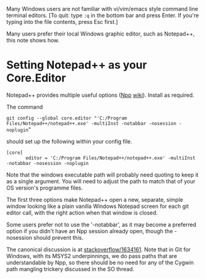 Many Windows users are not familiar with vi/vim/emacs style command line terminal editors.
[To quit: type `:q` in the bottom bar and press Enter. If you're typing into the file contents, press Esc first.]

Many users prefer their local Windows graphic editor, such as Notepad++, this note shows how.

# Setting Notepad++ as your Core.Editor

Notepad++ provides multiple useful options ([Npp](http://notepad-plus-plus.org) [wiki](http://docs.notepad-plus-plus.org/)). Install as required.

The command

`git config --global core.editor "'C:/Program Files/Notepad++/notepad++.exe' -multiInst -notabbar -nosession -noplugin`"

should set up the following within your config file.


    [core]
           editor = 'C:/Program Files/Notepad++/notepad++.exe' -multiInst -notabbar -nosession -noplugin


Note that the windows executable path will probably need quoting to keep it as a single argument. You will need to adjust the path to match that of your OS version's programme files.

The first three options make Notepad++ open a new, separate, simple window looking like a plain
vanilla Windows Notepad screen for each git editor call, with the right action when that
window is closed.

Some users prefer not to use the '-notabbar', as it may become a preferred option if you didn't
have an Npp session already open, though the -nosession should prevent this.

The canonical discussion is at [stackoverflow/1634161](http://stackoverflow.com/questions/1634161/how-do-i-use-notepad-or-other-with-msysgit). Note that in Git for Windows, with its MSYS2 underpinnings, we do pass paths that are
understandable by Npp, so there should be no need for any of the Cygwin path mangling trickery discussed in the SO thread.

